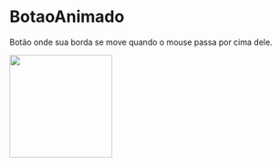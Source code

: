 # BotaoAnimado
Botão onde sua borda se move quando o mouse passa por cima dele.

<img height="180em" src="https://github.com/NandoCruz/BotaoAnimado/blob/main/botooAnimado.mp4"/>